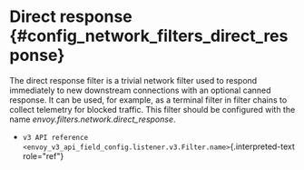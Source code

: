 Direct response {#config_network_filters_direct_response}
===============

The direct response filter is a trivial network filter used to respond
immediately to new downstream connections with an optional canned
response. It can be used, for example, as a terminal filter in filter
chains to collect telemetry for blocked traffic. This filter should be
configured with the name *envoy.filters.network.direct_response*.

-   `v3 API reference <envoy_v3_api_field_config.listener.v3.Filter.name>`{.interpreted-text
    role="ref"}
